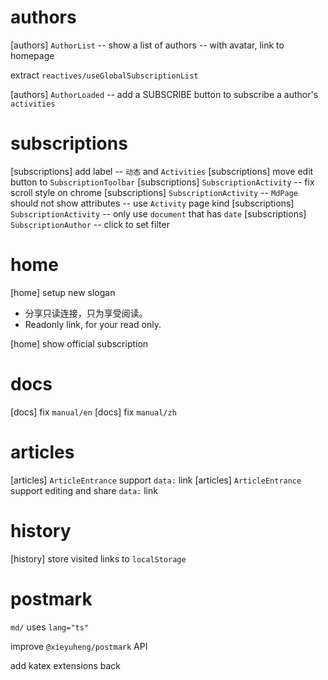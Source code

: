 # authors

[authors] `AuthorList` -- show a list of authors -- with avatar, link to homepage

extract `reactives/useGlobalSubscriptionList`

[authors] `AuthorLoaded` -- add a SUBSCRIBE button to subscribe a author's `activities`

# subscriptions

[subscriptions] add label -- `动态` and `Activities`
[subscriptions] move edit button to `SubscriptionToolbar`
[subscriptions] `SubscriptionActivity` -- fix scroll style on chrome
[subscriptions] `SubscriptionActivity` -- `MdPage` should not show attributes -- use `Activity` page kind
[subscriptions] `SubscriptionActivity` -- only use `document` that has `date`
[subscriptions] `SubscriptionAuthor` -- click to set filter

# home

[home] setup new slogan

- 分享只读连接，只为享受阅读。
- Readonly link, for your read only.

[home] show official subscription

# docs

[docs] fix `manual/en`
[docs] fix `manual/zh`

# articles

[articles] `ArticleEntrance` support `data:` link
[articles] `ArticleEntrance` support editing and share `data:` link

# history

[history] store visited links to `localStorage`

# postmark

`md/` uses `lang="ts"`

improve `@xieyuheng/postmark` API

add katex extensions back
